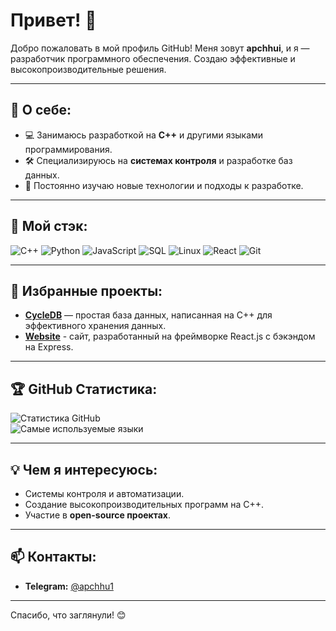 # Привет! 👋

Добро пожаловать в мой профиль GitHub! Меня зовут **apchhui**, и я — разработчик программного обеспечения. Создаю эффективные и высокопроизводительные решения.  

---

## 🚀 О себе:
- 💻 Занимаюсь разработкой на **C++** и другими языками программирования.  
- 🛠️ Специализируюсь на **системах контроля** и разработке баз данных.  
- 🌱 Постоянно изучаю новые технологии и подходы к разработке.  

---

## 🔧 Мой стэк:
![C++](https://img.shields.io/badge/-C++-00599C?style=flat-square&logo=c%2B%2B&logoColor=white)
![Python](https://img.shields.io/badge/-Python-3776AB?style=flat-square&logo=python&logoColor=white)
![JavaScript](https://img.shields.io/badge/-JavaScript-F7DF1E?style=flat-square&logo=javascript&logoColor=black)
![SQL](https://img.shields.io/badge/-SQL-4479A1?style=flat-square&logo=postgresql&logoColor=white)
![Linux](https://img.shields.io/badge/-Linux-FCC624?style=flat-square&logo=linux&logoColor=black)
![React](https://img.shields.io/badge/-React-61DAFB?style=flat-square&logo=react&logoColor=black)
![Git](https://img.shields.io/badge/-Git-F05032?style=flat-square&logo=git&logoColor=white)

---

## 📌 Избранные проекты:
- **[CycleDB](https://github.com/apchhui/CycleDB)** — простая база данных, написанная на C++ для эффективного хранения данных.  
- **[Website](https://github.com/apchhui/cycle-website)** - сайт, разработанный на фреймворке React.js с бэкэндом на Express.

---

## 🏆 GitHub Статистика:
![Статистика GitHub](https://github-readme-stats.vercel.app/api?username=apchhui&show_icons=true&theme=tokyonight)  
![Самые используемые языки](https://github-readme-stats.vercel.app/api/top-langs/?username=apchhui&layout=compact&theme=tokyonight)  

---

## 💡 Чем я интересуюсь:
- Системы контроля и автоматизации.
- Создание высокопроизводительных программ на C++.
- Участие в **open-source проектах**.  

---

## 📫 Контакты:
- **Telegram:** [@apchhu1](https://t.me/apchhu1)  

---

Спасибо, что заглянули! 😊
